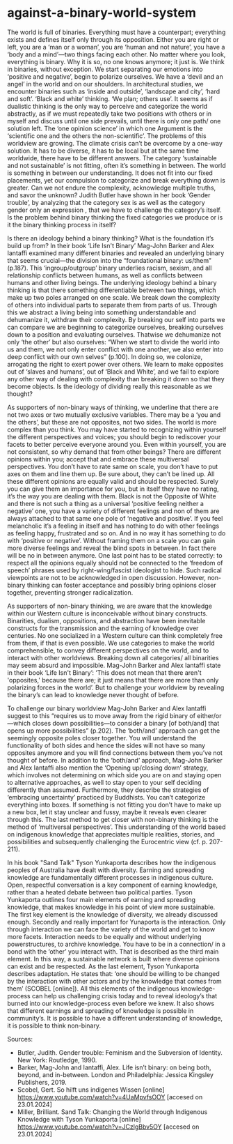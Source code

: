 # against-a-binary-world-system
The world is full of binaries. Everything must have a counterpart; everything exists and defines itself only through its opposition. Either you are right or left, you are a ‘man or a woman’, you are ‘human and not nature’, you have a ‘body and a mind’—two things facing each other. No matter where you look, everything is binary. Why it is so, no one knows anymore; it just is. We think in binaries, without exception. We start separating our emotions into ‘positive and negative’, begin to polarize ourselves. We have a ‘devil and an angel’ in the world and on our shoulders. In architectural studies, we encounter binaries such as ‘inside and outside’, ‘landscape and city’, ‘hard and soft’. ‘Black and white’ thinking. ‘We plan; others use’. It seems as if dualistic thinking is the only way to perceive and categorize the world abstractly, as if we must repeatedly take two positions with others or in myself and discuss until one side prevails, until there is only one path/ one solution left. The ‘one opinion science’ in which one Argument is the ‘scientific one and the others the non-scientific’. The problems of this worldview are growing. The climate crisis can’t be overcome by a one-way solution. It has to be diverse, it has to be local but at the same time worldwide, there have to be different answers. The category ‘sustainable and not sustainable’ is not fitting, often it’s something in between. The world is something in between our understanding. It does not fit into our fixed placements, yet our compulsion to categorize and break everything down is greater. Can we not endure the complexity, acknowledge multiple truths, and savor the unknown? Judith Butler have shown in her book ‘Gender trouble’, by analyzing that the category sex is as well as the category gender only an expression , that we have to challenge the category’s itself. Is the problem behind binary thinking the fixed categories we produce or is it the binary thinking process in itself?

Is there an ideology behind a binary thinking? What is the foundation it’s build up from? In their book ‘Life Isn't Binary’ Mag-John Barker and Alex Iantaffi examined many different binaries and revealed an underlying binary that seems crucial—the division into the “foundational binary: us/them” (p.187). This ‘ingroup/outgroup’ binary underlies racism, sexism, and all relationship conflicts between humans, as well as conflicts between humans and other living beings. The underlying ideology behind a binary thinking is that there something differentiable between two things, which make up two poles arranged on one scale. We break down the complexity of others into individual parts to separate them from parts of us. Through this we abstract a living being into something understandable and dehumanize it, withdraw their complexity. By breaking our self into parts we can compare we are beginning to categorize ourselves, breaking ourselves down to a position and evaluating ourselves. Thatwise we dehumanize not only ‘the other’ but also ourselves: “When we start to divide the world into us and them, we not only enter conflict with one another, we also enter into deep conflict with our own selves” (p.100). In doing so, we colonize, arrogating the right to exert power over others. We learn to make opposites out of ‘slaves and humans’, out of ‘Black and White’, and we fail to explore any other way of dealing with complexity than breaking it down so that they become objects. Is the ideology of dividing really this reasonable as we thought?

As supporters of non-binary ways of thinking, we underline that there are not two axes or two mutually exclusive variables. There may be a ‘you and the others’, but these are not opposites, not two sides. The world is more complex than you think. You may have started to recognizing within yourself the different perspectives and voices; you should begin to rediscover your facets to better perceive everyone around you. Even within yourself, you are not consistent, so why demand that from other beings? There are different opinions within you; accept that and embrace these multiversal perspectives. You don’t have to rate same on scale, you don’t have to put axes on them and line them up. Be sure about, they can’t be lined up. All these different opinions are equally valid and should be respected. Surely you can give them an importance for you, but in itself they have no rating, it’s the way you are dealing with them. Black is not the Opposite of White and there is not such a thing as a universal ‘positive feeling neither a negative’ one, you have a variety of different feelings and non of them are always attached to that same one pole of ‘negative and positive’. If you feel melancholic it’s a feeling in itself and has nothing to do with other feelings as feeling happy, frustrated and so on. And in no way it has something to do with ‘positive or negative’. Without framing them on a scale you can gain more diverse feelings and reveal the blind spots in between. In fact there will be no in between anymore. One last point has to be stated correctly: to respect all the opinions equally should not be connected to the ‘freedom of speech’ phrases used by right-wing/fascist ideologist to hide. Such radical viewpoints are not to be acknowledged in open discussion. However, non-binary thinking can foster acceptance and possibly bring opinions closer together, preventing stronger radicalization.

As supporters of non-binary thinking, we are aware that the knowledge within our Western culture is inconceivable without binary constructs. Binarities, dualism, oppositions, and abstraction have been inevitable constructs for the transmission and the earning of knowledge over centuries. No one socialized in a Western culture can think completely free from them, if that is even possible. We use categories to make the world comprehensible, to convey different perspectives on the world, and to interact with other worldviews. Breaking down all categories/ all binarities may seem absurd and impossible. Mag-John Barker and Alex Iantaffi state in their book ‘Life Isn't Binary’: ‘This does not mean that there aren't 'opposites,' because there are; it just means that there are more than only polarizing forces in the world’. But to challenge your worldview by revealing the binary’s can lead to knowledge never thought of before.

To challenge our binary worldview Mag-John Barker and Alex Iantaffi suggest to this “requires us to move away from the rigid binary of either/or—which closes down possibilities—to consider a binary [of both/and] that opens up more possibilities” (p.202). The ‘both/and’ approach can get the seemingly opposite poles closer together. You will understand the functionality of both sides and hence the sides will not have so many opposites anymore and you will find connections between them you’ve not thought of before. In addition to the ‘both/and’ approach, Mag-John Barker and Alex Iantaffi also mention the ‘Opening up/closing down’ strategy, which involves not determining on which side you are on and staying open to alternative approaches, as well to stay open to your self deciding differently than assumed. Furthermore, they describe the strategies of ‘embracing uncertainty’ practiced by Buddhists. You can’t categorize everything into boxes. If something is not fitting you don’t have to make up a new box, let it stay unclear and fussy, maybe it reveals even clearer through this. The last method to get closer with non-binary thinking is the method of ‘multiversal perspectives’. This understanding of the world based on indigenous knowledge that appreciates multiple realities, stories, and possibilities and subsequently challenging the Eurocentric view (cf. p. 207-211).

In his book "Sand Talk" Tyson Yunkaporta describes how the indigenous peoples of Australia have dealt with diversity. Earning and spreading knowledge are fundamentally different processes in indigenous culture. Open, respectful conversation is a key component of earning knowledge, rather than a heated debate between two political parties. Tyson Yunkaporta outlines four main elements of earning and spreading knowledge, that makes knowledge in his point of view more sustainable. The first key element is the knowledge of diversity, we already discussed enough. Secondly and really important for Yunaporta is the interaction. Only through interaction we can face the variety of the world and get to know more facets. Interaction needs to be equally and without underlying powerstructures, to archive knowledge. You have to be in a connection/ in a bond with the ‘other’ you interact with. That is described as the third main element. In this way, a sustainable network is built where diverse opinions can exist and be respected. As the last element, Tyson Yunkaporta describes adaptation. He states that: ‘one should be willing to be changed by the interaction with other actors and by the knowledge that comes from them’ (SCOBEL [online]). All this elements of the indigenous knowledge-process can help us challenging crisis today and to reveal ideology’s that burned into our knowledge-process even before we knew. It also shows that different earnings and spreading of knowledge is possible in community’s. It is possible to have a different understanding of knowledge, it is possible to think non-binary.
 

Sources:
-	Butler, Judith. Gender trouble: Feminism and the Subversion of Identity. New York: Routledge, 1990.
-	Barker, Mag-John and Iantaffi, Alex. Life isn’t binary: on being both, beyond, and in-between. London and Philadelphia: Jessica Kingsley Publishers, 2019.
-	Scobel, Gert. So hilft uns indigenes Wissen [online] https://www.youtube.com/watch?v=4UaMpvfsOOY [accesed on 23.01.2024]
-	Miller, Brilliant. Sand Talk: Changing the World through Indigenous Knowledge with Tyson Yunkaporta [online] https://www.youtube.com/watch?v=JCzlgBbv5OY [accesed on 23.01.2024]

